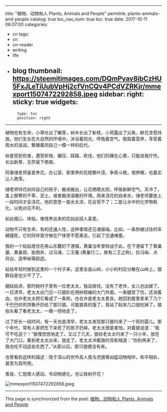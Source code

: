 
---
title: "植物、动物和人 Plants, Animals and People"
permlink: plants-animals-and-people
catalog: true
toc_nav_num: true
toc: true
date: 2017-10-11 06:07:00
categories:
- cn
tags:
- cn
- cn-reader
- writing
- life
- blog
thumbnail: https://steemitimages.com/DQmPyav8ibCzHU5FxJLeTiUubVpHj2cfVnCQv4PCdVZRKjr/mmexport1507472292858.jpeg
sidebar:
    right:
        sticky: true
widgets:
    -
        type: toc
        position: right
---


植物也有生命，小草吐出了嫩芽，树木长出了新枝，小荷露出了尖角，鲜花含苞待放。他们生长在大自然的环境中，沐浴着阳光，呼吸着空气，吸取着营养，享受着雨水的滋润，繁殖着同自己一模一样的后代。

纵是受到伤害，遭受折枝、碾压、踩踏、砍伐，他们的痛在心里，只能自我疗伤，长出新芽，无奈留下疤痕。

同事储老师喜爱养花，办公室、家里养的花枝繁叶茂、争奇斗艳，很养眼，也着实让人艳羡。

储老师待花如同自己的孩子，搬进搬出，让花晒晒太阳，呼吸新鲜空气。天冷了，盖上御寒的干草、泥土，或者搬进温暖的环境。用来浇花的自来水，储老师要放上一段时间才会浇花，他的意思一是水太凉，花会受不了；二是让水中的化学物氧化，以免对花不利。

如此细心、体贴，难怪养出来的花如此招人喜爱。

动物不只有生命，有的还通人性，这种事情还见诸报端。比如，一条狗被过往的车辆撞死，它的同伴竟守候在尸体旁不愿离去，引起了交通堵塞。

我的一个姑姑居住在泰山东麓的下港镇，黄巢当年曾转战于此，在下港留下了黄巢墓、黄巢观、扳倒井、过马滩、二王庵 (黄巢行二，故有二王之称)、拉马峪、点将台、造甲峪等踪迹。

姑姑年轻时嫁到这里的一个村子来，这里全是山岭，小小的村庄分散在山岭上，狼群自是也少不了了。

据姑姑讲，那时她村子里有一位老太太，独自居住，没有了老伴，女儿也出嫁了。一日清早，老太太出门见一只狼趴在用树枝编的大门外面，一条腿受了伤，还淌着血。也许老太太把它看成了一条狗，也也许是老太太善良，她回到屋里拿来了几个干巴巴的煎饼撕开扔给了那只狼。可能狼真的饿了，竟站了起来几口就吃掉了。狼抬头看了看老太太，一瘸一拐地走了。

过了好长一段时间，有一天也是清早，老太太发现那只狼叼来了一个死的婴儿。那个年代，常有人家把生下来死了的孩子扔掉。老太太很是害怕，对着狼说道：“我可不吃这个！”狼慢悠悠地走了。又过了几天，狼给老太太叼来了一只小羊，放在了大门口，看到老太太出来，就走了。老太太冲着狼的背影喊道：“你别再来了，我也吃不动这些东西了。”从那以后，那只狼便没有来。

也曾看到这样的描述：隐于深山的世外高人竟与虎狼等凶猛动物相伴，和平相处，甚至为其所用。

善良、仁慈使人感动，令动物感化，也让铁树开花！

![mmexport1507472292858.jpeg](https://steemitimages.com/DQmPyav8ibCzHU5FxJLeTiUubVpHj2cfVnCQv4PCdVZRKjr/mmexport1507472292858.jpeg)

- - -

This page is synchronized from the post: [植物、动物和人 Plants, Animals and People](https://steemit.com/@bring/plants-animals-and-people)
